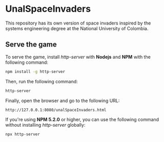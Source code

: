 # UnalSpaceInvaders
This repository has its own version of space invaders inspired by the systems engineering degree at the National University of Colombia.

## Serve the game

To serve the game, install *http-server* with **Nodejs** and **NPM** with the following command:

```bash
npm install -g http-server
```

Then, run the following command:

```bash
http-server
```

Finally, open the browser and go to the following URL:

```bash
http://127.0.0.1:8080/unalSpaceInvaders.html
```

If you're using **NPM 5.2.0** or higher, you can use the following command without installing *http-server* globally:

```bash
npx http-server
```